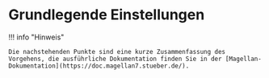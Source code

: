 # Grundlegende Einstellungen

!!! info "Hinweis"

    Die nachstehenden Punkte sind eine kurze Zusammenfassung des Vorgehens, die ausführliche Dokumentation finden Sie in der [Magellan-Dokumentation](https://doc.magellan7.stueber.de/).
